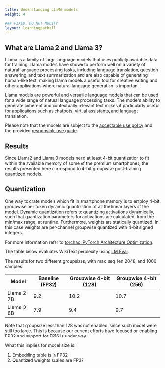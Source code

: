 ```yaml
---
title: Understanding LLaMA models
weight: 4

### FIXED, DO NOT MODIFY
layout: learningpathall
---
```


## What are Llama 2 and Llama 3?

Llama is a family of large language models that uses publicly available data for training. Llama models have shown to perform well on a variety of natural language processing tasks, including language translation, question answering, and text summarization and are also capable of generating human-like text, making Llama models a useful tool for creative writing and other applications where natural language generation is important.

Llama models are powerful and versatile language models that can be used for a wide range of natural language processing tasks. The model’s ability to generate coherent and contextually relevant text makes it particularly useful for applications such as chatbots, virtual assistants, and language translation.

Please note that the models are subject to the [acceptable use policy](https://github.com/facebookresearch/llama/blob/main/USE_POLICY.md) and the provided [responsible use guide](https://ai.meta.com/static-resource/responsible-use-guide/).

## Results

Since Llama2 and Llama 3 models need at least 4-bit quantization to fit within the available memory of some of the premium smartphones, the results presented here correspond to 4-bit groupwise post-training quantized models.

## Quantization

One way to crate models which fit in smartphone memory is to employ 4-bit groupwise per token dynamic quantization of all the linear layers of the model. Dynamic quantization refers to quantizing activations dynamically, such that quantization parameters for activations are calculated, from the min/max range, at runtime. Furthermore, weights are statically quantized. In this case weights are per-channel groupwise quantized with 4-bit signed integers. 

For more information refer to [torchao: PyTorch Architecture Optimization](https://github.com/pytorch-labs/ao/).

The table below evaluates WikiText perplexity using [LM Eval](https://github.com/EleutherAI/lm-evaluation-harness). 

The results for two different groupsizes, with max_seq_len 2048, and 1000 samples.

|Model | Baseline (FP32) | Groupwise 4-bit (128) | Groupwise 4-bit (256)
|--------|-----------------| ---------------------- | ---------------
|Llama 2 7B | 9.2 | 10.2 | 10.7
|Llama 3 8B | 7.9 | 9.4 | 9.7

Note that groupsize less than 128 was not enabled, since such model were still too large. This is because our current efforts have focused on enabling FP32 and support for FP16 is under way. 

What this implies for model size is:
1. Embedding table is in FP32 
2. Quantized weights scales are FP32
